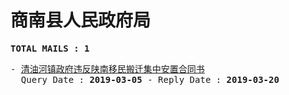 # 商南县人民政府局
<pre><b>TOTAL MAILS : 1</b></pre>
<pre>
- <a href="../../categories/mails/5156.md">清油河镇政府违反陕南移民搬迁集中安置合同书</a><br/>  Query Date : <b>2019-03-05</b> - Reply Date : <b>2019-03-20</b>
</pre>